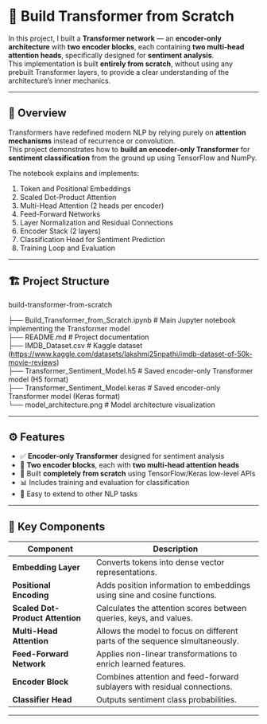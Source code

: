 # 🧠 Build Transformer from Scratch

In this project, I built a **Transformer network** — an **encoder-only architecture** with **two encoder blocks**, each containing **two multi-head attention heads**, specifically designed for **sentiment analysis**.  
This implementation is built **entirely from scratch**, without using any prebuilt Transformer layers, to provide a clear understanding of the architecture’s inner mechanics.

---

## 📘 Overview

Transformers have redefined modern NLP by relying purely on **attention mechanisms** instead of recurrence or convolution.  
This project demonstrates how to **build an encoder-only Transformer** for **sentiment classification** from the ground up using TensorFlow and NumPy.

The notebook explains and implements:

1. Token and Positional Embeddings  
2. Scaled Dot-Product Attention  
3. Multi-Head Attention (2 heads per encoder)  
4. Feed-Forward Networks  
5. Layer Normalization and Residual Connections  
6. Encoder Stack (2 layers)  
7. Classification Head for Sentiment Prediction  
8. Training Loop and Evaluation

---

## 🏗️ Project Structure

build-transformer-from-scratch

├── Build_Transformer_from_Scratch.ipynb             # Main Jupyter notebook implementing the Transformer model  
├── README.md                                        # Project documentation  
├── IMDB_Dataset.csv                                 # Kaggle dataset (https://www.kaggle.com/datasets/lakshmi25npathi/imdb-dataset-of-50k-movie-reviews)  
├── Transformer_Sentiment_Model.h5                   # Saved encoder-only Transformer model (H5 format)  
├── Transformer_Sentiment_Model.keras                # Saved encoder-only Transformer model (Keras format)  
└── model_architecture.png                           # Model architecture visualization  



---

## ⚙️ Features

- ✅ **Encoder-only Transformer** designed for sentiment analysis  
- 🧩 **Two encoder blocks**, each with **two multi-head attention heads**  
- 🧠 Built **completely from scratch** using TensorFlow/Keras low-level APIs  
- 📊 Includes training and evaluation for classification  
- 💬 Easy to extend to other NLP tasks  

---

## 🧩 Key Components

| Component | Description |
|------------|-------------|
| **Embedding Layer** | Converts tokens into dense vector representations. |
| **Positional Encoding** | Adds position information to embeddings using sine and cosine functions. |
| **Scaled Dot-Product Attention** | Calculates the attention scores between queries, keys, and values. |
| **Multi-Head Attention** | Allows the model to focus on different parts of the sequence simultaneously. |
| **Feed-Forward Network** | Applies non-linear transformations to enrich learned features. |
| **Encoder Block** | Combines attention and feed-forward sublayers with residual connections. |
| **Classifier Head** | Outputs sentiment class probabilities. |

---
